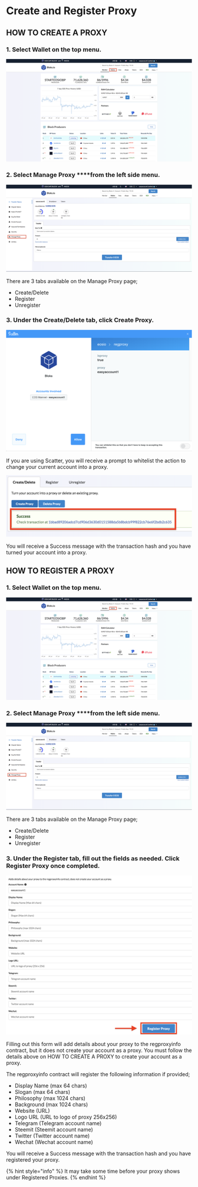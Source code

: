 # Create and Register Proxy

## HOW TO CREATE A PROXY

### 1. Select **Wallet** on the top menu.

![](../.gitbook/assets/image%20%2839%29.png)

### 2. Select Manage Proxy ****from the left side menu.

![](../.gitbook/assets/image%20%2842%29.png)

There are 3 tabs available on the Manage Proxy page;

* Create/Delete
* Register
* Unregister

### 3. Under the Create/Delete tab, click Create Proxy.

![](../.gitbook/assets/image%20%28130%29.png)

If you are using Scatter, you will receive a prompt to whitelist the action to change your current account into a proxy.

![](../.gitbook/assets/image%20%28118%29.png)

You will receive a Success message with the transaction hash and you have turned your account into a proxy.



## HOW TO REGISTER A PROXY

### 1. Select **Wallet** on the top menu.

![](../.gitbook/assets/image%20%2839%29.png)

### 2. Select Manage Proxy ****from the left side menu.

![](../.gitbook/assets/image%20%2842%29.png)

There are 3 tabs available on the Manage Proxy page;

* Create/Delete
* Register
* Unregister

### 3. Under the Register tab, fill out the fields as needed. Click Register Proxy once completed.

![](../.gitbook/assets/image%20%2889%29.png)

Filling out this form will add details about your proxy to the regproxyinfo contract, but it does not create your account as a proxy. You must follow the details above on HOW TO CREATE A PROXY to create your account as a proxy.

The regproxyinfo contract will register the following information if provided;

* Display Name \(max 64 chars\)
* Slogan \(max 64 chars\)
* Philosophy \(max 1024 chars\)
* Background \(max 1024 chars\)
* Website \(URL\)
* Logo URL \(URL to logo of proxy 256x256\)
* Telegram \(Telegram account name\)
* Steemit \(Steemit account name\)
* Twitter \(Twitter account name\)
* Wechat \(Wechat account name\)

You will receive a Success message with the transaction hash and you have registered your proxy.

{% hint style="info" %}
It may take some time before your proxy shows under Registered Proxies.
{% endhint %}


